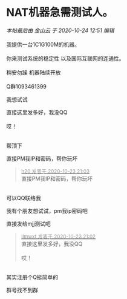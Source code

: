 # NAT机器急需测试人。


<i class="pstatus"> 本帖最后由 金山云 于 2020-10-24 12:51 编辑 </i><br />
<br />
我提供一台1C1G100M的机器。<br />
<br />
你来测试系统的稳定性 以及国际互联网的连通性。<br />
<br />
稍安勿躁 机器陆续开放<br />
<br />
Q群1093461399

我想试试

直接这里发多好，我没QQ<br />
<br />
哎！<br />
<br />
<img src="static/image/smiley/default/sad.gif" smilieid="2" border="0" alt="" /><img src="static/image/smiley/default/sad.gif" smilieid="2" border="0" alt="" /><img src="static/image/smiley/default/sad.gif" smilieid="2" border="0" alt="" />

帮顶下

直接PM我IP和密码，帮你玩坏<img src="static/image/smiley/default/lol.gif" smilieid="12" border="0" alt="" />

<div class="quote"><blockquote><font size="2"><a href="https://www.hostloc.com/forum.php?mod=redirect&amp;goto=findpost&amp;pid=9343220&amp;ptid=757768" target="_blank"><font color="#999999">h20 发表于 2020-10-23 21:03</font></a></font><br />
直接PM我IP和密码，帮你玩坏</blockquote></div><br />
可以QQ联络我

我有个朋友想试试，pm我ip密码吧<img src="static/image/smiley/default/lol.gif" smilieid="12" border="0" alt="" />

直接发给mjj测试吧

<div class="quote"><blockquote><font size="2"><a href="https://www.hostloc.com/forum.php?mod=redirect&amp;goto=findpost&amp;pid=9343209&amp;ptid=757768" target="_blank"><font color="#999999">llmwxt 发表于 2020-10-23 21:02</font></a></font><br />
直接这里发多好，我没QQ<br />
<br />
哎！</blockquote></div><br />
其实注册个Q挺简单的

群号找不到群<img id="aimg_BPrlU" onclick="zoom(this, this.src, 0, 0, 0)" class="zoom" src="https://cdn.jsdelivr.net/gh/hishis/forum-master/public/images/patch.gif" onmouseover="img_onmouseoverfunc(this)" onload="thumbImg(this)" border="0" alt="" />
